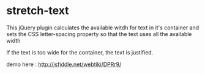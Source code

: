 stretch-text
============

This jQuery plugin calculates the available witdh for text in it's container and sets the CSS letter-spacing property so that the text uses all the available width

If the text is too wide for the container, the text is justified.

demo here : http://jsfiddle.net/webtiki/DPRr9/
